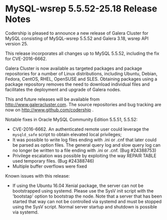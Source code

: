 # MySQL-wsrep 5.5.52-25.18 Release Notes

Codership is pleased to announce a new release of Galera Cluster for MySQL consisting of MySQL-wsrep 5.5.52 and Galera 3.18, wsrep API version 25.

This release incorporates all changes up to MySQL 5.5.52, including the fix for CVE-2016-6662.

Galera Cluster is now available as targeted packages and package repositories for a number of Linux distributions, including Ubuntu, Debian, Fedora, CentOS, RHEL, OpenSUSE and SLES. Obtaining packages using a package repository removes the need to download individual files and facilitates the deployment and upgrade of Galera nodes.

This and future releases will be available from http://www.galeracluster.com. The source repositories and bug tracking are now on http://www.github.com/codership .

Notable fixes in Oracle MySQL Community Edition 5.5.51, 5.5.52:

* CVE-2016-6662. An authenticated remote user could leverage the `mysqld_safe` script to obtain elevated local privileges;
* It was possible to write log files ending with .ini or .cnf that later could be parsed as option files. The general query log and slow query log can no longer be written to a file ending with .ini or .cnf. (Bug #24388753)
* Privilege escalation was possible by exploiting the way REPAIR TABLE used temporary files. (Bug #24388746)
* Multiple buffer overflows were fixed

Known issues with this release:

* If using the Ubuntu 16.04 Xenial package, the server can not be bootstrapped using systemd. Please use the SysV init script with the 'bootstap' option to bootstrap the node. Note that a server that has been started that way can not be controlled via systemd and must be stopped using the SysV script. Normal server startup and shutdown is possible via systemd.
